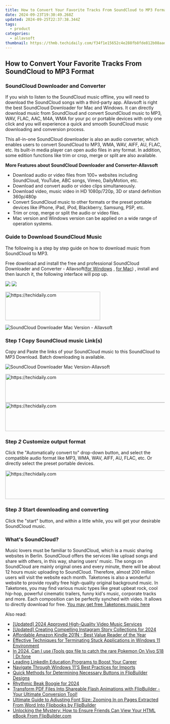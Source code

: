 ```yaml
---
title: How to Convert Your Favorite Tracks From SoundCloud to MP3 Format
date: 2024-09-23T19:30:49.268Z
updated: 2024-09-25T22:37:38.344Z
tags:
  - product
categories:
  - allavsoft
thumbnail: https://thmb.techidaily.com/f34f1e15652c4e288fb8fde812b08aadacd96fb0989998d476930eca7a23cc9b.jpg
---
```


## How to Convert Your Favorite Tracks From SoundCloud to MP3 Format

### SoundCloud Downloader and Converter

If you wish to listen to the SoundCloud music offline, you will need to download the SoundCloud songs with a third-party app. Allavsoft is right the best SoundCloud Downloader for Mac and Windows. It can directly download music from SoundCloud and convert SoundCloud music to MP3, WAV, FLAC, AAC, M4A, WMA for your pc or portable devices with only one click and you will experience a quick and smooth SoundCloud music downloading and conversion process.

This all-in-one SoundCloud downloader is also an audio converter, which enables users to convert SoundCloud to MP3, WMA, WAV, AIFF, AU, FLAC, etc. Its built-in media player can open audio files in any format. In addition, some edition functions like trim or crop, merge or split are also available.

**More Features about SoundCloud Downloader and Converter-Allavsoft**

* Download audio or video files from 100+ websites including SoundCloud, YouTube, ABC songs, Vimeo, DailyMotion, etc.
* Download and convert audio or video clips simultaneously.
* Download video, music video in HD 1080p/720p, 3D or stand definition 360p/480p
* Convert SoundCloud music to other formats or the preset portable devices like iPhone, iPad, iPod, Blackberry, Samsung, PSP, etc.
* Trim or crop, merge or split the audio or video files.
* Mac version and Windows version can be applied on a wide range of operation systems.

### Guide to Download SoundCloud Music

The following is a step by step guide on how to download music from SoundCloud to MP3.

Free download and install the free and professional SoundCloud Downloader and Converter - Allavsoft([for Windows](https://tools.techidaily.com/allavsoft/products/) , [for Mac](https://tools.techidaily.com/allavsoft/products/)) , install and then launch it, the following interface will pop up.

[![](https://www.allavsoft.com/how-to/../images/how-to/free-download-win.jpg)](https://tools.techidaily.com/allavsoft/products/) [![](https://www.allavsoft.com/how-to/../images/how-to/free-download-mac.jpg)](https://tools.techidaily.com/allavsoft/products/)

<!-- affiliate ads begin -->
<a href="https://laganoo.pxf.io/c/5597632/1528689/16446" target="_top" id="1528689">
  <img src="//a.impactradius-go.com/display-ad/16446-1528689" border="0" alt="https://techidaily.com" width="300" height="90"/>
</a>
<img height="0" width="0" src="https://laganoo.pxf.io/i/5597632/1528689/16446" style="position:absolute;visibility:hidden;" border="0" />
<!-- affiliate ads end -->

![SoundCloud Downloader Mac Version - Allavsoft](https://www.allavsoft.com/how-to/../images/allavsoft/screen-shot-600.jpg)

### Step _1_ Copy SoundCloud music Link(s)

Copy and Paste the links of your SoundCloud music to this SoundCloud to MP3 Download. Batch downloading is available.

![SoundCloud Downloader Mac Version-Allavsoft](https://www.allavsoft.com/how-to/../images/how-to/soundcloud-to-mp3/soundcloud-to-mp3.jpg)

<!-- affiliate ads begin -->
<a href="https://unicoeye.pxf.io/c/5597632/2148772/18498" target="_top" id="2148772">
  <img src="//a.impactradius-go.com/display-ad/18498-2148772" border="0" alt="https://techidaily.com" width="728" height="90"/>
</a>
<img height="0" width="0" src="https://unicoeye.pxf.io/i/5597632/2148772/18498" style="position:absolute;visibility:hidden;" border="0" />
<!-- affiliate ads end -->

<!-- affiliate ads begin -->
<a href="https://smilemakers.pxf.io/c/5597632/2123899/26106" target="_top" id="2123899">
  <img src="//a.impactradius-go.com/display-ad/26106-2123899" border="0" alt="https://techidaily.com" width="728" height="90"/>
</a>
<img height="0" width="0" src="https://smilemakers.pxf.io/i/5597632/2123899/26106" style="position:absolute;visibility:hidden;" border="0" />
<!-- affiliate ads end -->

### Step _2_ Customize output format

Click the "Automatically convert to" drop-down button, and select the compatible audio format like MP3, WMA, WAV, AIFF, AU, FLAC, etc. Or directly select the preset portable devices.

<!-- affiliate ads begin -->
<a href="https://appsumo.8odi.net/c/5597632/2043639/7443" target="_top" id="2043639">
  <img src="//a.impactradius-go.com/display-ad/7443-2043639" border="0" alt="https://techidaily.com" width="728" height="90"/>
</a>
<img height="0" width="0" src="https://appsumo.8odi.net/i/5597632/2043639/7443" style="position:absolute;visibility:hidden;" border="0" />
<!-- affiliate ads end -->

### Step _3_ Start downloading and converting

Click the "start" button, and within a little while, you will get your desirable SoundCloud music.

### What's SoundCloud?

Music lovers must be familiar to SoundCloud, which is a music sharing websites in Berlin. SoundCloud offers the services like upload songs and share with others, in this way, sharing users' music. The songs on SoundCloud are mainly original ones and every minute, there will be about 12 hours music uploading to SoundCloud. Therefore, almost 200 million users will visit the website each month. Taketones is also a wonderful website to provide royalty free high-quality original background music. In Taketones, you may find various music types like great upbeat rock, cool hip-hop, powerful cinematic trailers, funny kid's music, corporate tracks and more. Each composition can be perfectly synched with video. It allows to directly download for free. [You may get free Taketones music here](https://taketones.com/search)

<ins class="adsbygoogle"
     style="display:block"
     data-ad-format="autorelaxed"
     data-ad-client="ca-pub-7571918770474297"
     data-ad-slot="1223367746"></ins>

<ins class="adsbygoogle"
     style="display:block"
     data-ad-client="ca-pub-7571918770474297"
     data-ad-slot="8358498916"
     data-ad-format="auto"
     data-full-width-responsive="true"></ins>

<span class="atpl-alsoreadstyle">Also read:</span>
<div><ul>
<li><a href="https://fox-cloud.techidaily.com/updated-2024-approved-high-quality-video-music-services/"><u>[Updated] 2024 Approved High-Quality Video Music Services</u></a></li>
<li><a href="https://instagram-video-files.techidaily.com/updated-creating-compelling-instagram-story-collections-for-2024/"><u>[Updated] Creating Compelling Instagram Story Collections for 2024</u></a></li>
<li><a href="https://location-fake.techidaily.com/affordable-amazon-kindle-201n-best-value-reader-of-the-year/"><u>Affordable Amazon Kindle 201N - Best Value Reader of the Year</u></a></li>
<li><a href="https://tech-haven.techidaily.com/effective-techniques-for-terminating-stuck-applications-in-windows-11-environment/"><u>Effective Techniques for Terminating Stuck Applications in Windows 11 Environment</u></a></li>
<li><a href="https://change-location.techidaily.com/in-2024-can-i-use-itools-gpx-file-to-catch-the-rare-pokemon-on-vivo-s18-drfone-by-drfone-virtual-android/"><u>In 2024, Can I use iTools gpx file to catch the rare Pokemon On Vivo S18 | Dr.fone</u></a></li>
<li><a href="https://buynow-marvelous.techidaily.com/leading-linkedin-education-programs-to-boost-your-career/"><u>Leading LinkedIn Education Programs to Boost Your Career</u></a></li>
<li><a href="https://extra-resources.techidaily.com/navigate-through-windows-11s-best-practices-for-imports/"><u>Navigate Through Windows 11'S Best Practices for Imports</u></a></li>
<li><a href="https://discover-deluxe.techidaily.com/quick-methods-for-determining-necessary-buttons-in-flipbuilder-designs/"><u>Quick Methods for Determining Necessary Buttons in FlipBuilder Designs</u></a></li>
<li><a href="https://fox-glue.techidaily.com/rhythmic-beak-boogie-for-2024/"><u>Rhythmic Beak Boogie for 2024</u></a></li>
<li><a href="https://discover-deluxe.techidaily.com/transform-pdf-files-into-shareable-flash-animations-with-flipbuilder-your-ultimate-conversion-tool/"><u>Transform PDF Files Into Shareable Flash Animations with FlipBuilder - Your Ultimate Conversion Tool!</u></a></li>
<li><a href="https://discover-deluxe.techidaily.com/ultimate-guide-to-adjusting-font-size-zooming-in-on-pages-extracted-from-word-into-flipbooks-by-flipbuilder/"><u>Ultimate Guide to Adjusting Font Size: Zooming In on Pages Extracted From Word Into Flipbooks by FlipBuilder</u></a></li>
<li><a href="https://discover-deluxe.techidaily.com/unlocking-the-mystery-how-to-ensure-friends-can-view-your-html-ebook-from-flipbuildercom/"><u>Unlocking the Mystery: How to Ensure Friends Can View Your HTML eBook From FlipBuilder.com</u></a></li>
</ul></div>

